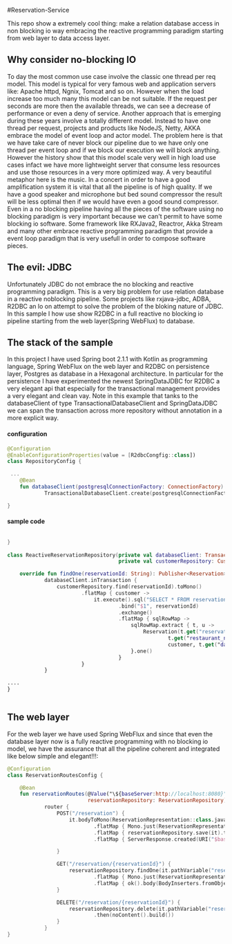 #Reservation-Service

This repo show a extremely cool thing: make a relation database access in non blocking io way embracing the reactive programming paradigm
starting from web layer to data access layer.

## Why consider no-blocking IO
To day the most common use case involve the classic one thread per req  model. 
This model is typical for very famous web and application servers like: Apache httpd, Ngnix, Tomcat and so on. 
However when the load increase too much many this model can be not suitable. If the request per seconds are more then the available threads, we 
can see a decrease of performance or even a deny of service. Another approach that is emerging during these years involve a totally different model. 
Instead to have one thread per request, projects and products like NodeJS, Netty, AKKA embrace the model of event loop and actor model. 
The problem here is that we have take care of never block our pipeline due to we have only one thread per event loop and if we block our execution we will block anything.
However the history show that this model scale very well in high load use cases infact 
we have more lightweight server that consume less resources and use those resources in a very more optimized way. 
A very beautiful metaphor here is the music. In a concert in order to have a good amplification system it is vital that all the pipeline is of high quality. 
If we have a good speaker and microphone but bed sound compressor the result will be less optimal then if we would have even a good sound compressor. 
Even in a no blocking pipeline having all the pieces of the software using no blocking paradigm is very important because we can't permit to have some blocking io software. 
Some framework like RXJava2, Reactror, Akka Stream and many other embrace reactive programming paradigm that provide a event loop paradigm that is very usefull in order to 
compose software pieces.

## The evil: JDBC
Unfortunately JDBC do not embrace the no blocking and reactive programming paradigm. This is a very big problem for use relation database in a reactive noblocking pipeline.
Some projects like rxjava-jdbc, ADBA, R2DBC an lo on attempt to solve the problem of the bloking nature of JDBC. In this sample I how use show R2DBC in a full reactive no blocking io pipeline 
starting from the web layer(Spring WebFlux) to database.

## The stack of the sample

In this project I have used Spring boot 2.1.1 with Kotlin as programming language, Spring WebFlux on the web layer and R2DBC on persistence layer, Postgres as database in a Hexagonal architecture.
In particular for the persistence I have experimented the newest SpringDataJDBC for R2DBC a very elegant api that especially for the transactional management provides a very elegant and clean vay. 
Note in this example that tanks to the databaseClient of type TransactionalDatabaseClient and SpringDataJDBC we can span the transaction 
across more repository without annotation in a more explicit way.
#### configuration
```kotlin
@Configuration
@EnableConfigurationProperties(value = [R2dbcCongfig::class])
class RepositoryConfig {

 ...
    @Bean
    fun databaseClient(postgresqlConnectionFactory: ConnectionFactory) =
            TransactionalDatabaseClient.create(postgresqlConnectionFactory)

}
```
#### sample code
```kotlin

}
  
class ReactiveReservationRepository(private val databaseClient: TransactionalDatabaseClient,
                                    private val customerRepository: CustomerRepository) : ReservationRepository {

    override fun findOne(reservationId: String): Publisher<Reservation> =
            databaseClient.inTransaction {
                customerRepository.find(reservationId).toMono()
                        .flatMap { customer ->
                            it.execute().sql("SELECT * FROM reservation WHERE reservation_id=$1")
                                    .bind("$1", reservationId)
                                    .exchange()
                                    .flatMap { sqlRowMap ->
                                        sqlRowMap.extract { t, u ->
                                            Reservation(t.get("reservation_id", String::class.java)!!,
                                                    t.get("restaurant_name", String::class.java)!!,
                                                    customer, t.get("date", LocalDateTime::class.java)!!)
                                        }.one()
                                    }
                        }
            }

....
}
          
```
## The web layer

For the web layer we have used Spring WebFlux and since that even the database layer now is a fully reactive programming with no blocking io model, we have 
the assurance that all the pipeline coherent and integrated like below simple and elegant!!!:

```kotlin
@Configuration
class ReservationRoutesConfig {

    @Bean
    fun reservationRoutes(@Value("\${baseServer:http://localhost:8080}") baseServer: String,
                          reservationRepository: ReservationRepository) =
            router {
                POST("/reservation") {
                    it.bodyToMono(ReservationRepresentation::class.java)
                            .flatMap { Mono.just(ReservationRepresentation.toDomain(reservationRepresentation = it)) }
                            .flatMap { reservationRepository.save(it).toMono() }
                            .flatMap { ServerResponse.created(URI("$baseServer/reservation/${it.reservationId}")).build() }

                }

                GET("/reservation/{reservationId}") {
                    reservationRepository.findOne(it.pathVariable("reservationId")).toMono()
                            .flatMap { Mono.just(ReservationRepresentation.toRepresentation(it)) }
                            .flatMap { ok().body(BodyInserters.fromObject(it)) }
                }

                DELETE("/reservation/{reservationId}") {
                    reservationRepository.delete(it.pathVariable("reservationId")).toMono()
                            .then(noContent().build())
                }
            }
}
          
```
